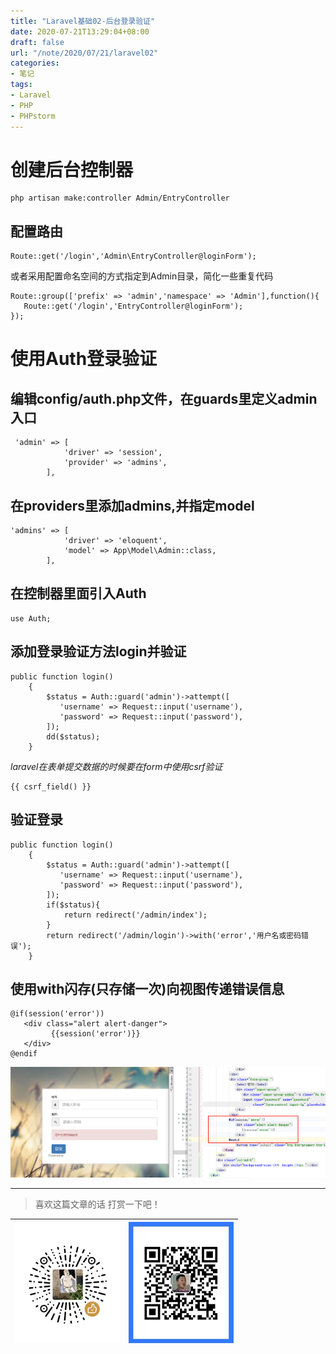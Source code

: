 ```yaml
---
title: "Laravel基础02-后台登录验证"
date: 2020-07-21T13:29:04+08:00
draft: false
url: "/note/2020/07/21/laravel02"
categories: 
- 笔记
tags: 
- Laravel
- PHP
- PHPstorm
---
```

# 创建后台控制器
```angularjs
php artisan make:controller Admin/EntryController
```
## 配置路由
```angularjs
Route::get('/login','Admin\EntryController@loginForm');
```
或者采用配置命名空间的方式指定到Admin目录，简化一些重复代码   
```angularjs
Route::group(['prefix' => 'admin','namespace' => 'Admin'],function(){
   Route::get('/login','EntryController@loginForm');
});
```
# 使用Auth登录验证
## 编辑config/auth.php文件，在guards里定义admin入口   
```angularjs
 'admin' => [
            'driver' => 'session',
            'provider' => 'admins',
        ],
```
## 在providers里添加admins,并指定model   
```angularjs
'admins' => [
            'driver' => 'eloquent',
            'model' => App\Model\Admin::class,
        ],
```
## 在控制器里面引入Auth   
```angularjs
use Auth;
```
## 添加登录验证方法login并验证   
```angularjs
public function login()
    {
        $status = Auth::guard('admin')->attempt([
           'username' => Request::input('username'),
           'password' => Request::input('password'),
        ]);
        dd($status);
    }
```
_laravel在表单提交数据的时候要在form中使用csrf验证_
```angularjs
{{ csrf_field() }}
```
## 验证登录
```angularjs
public function login()
    {
        $status = Auth::guard('admin')->attempt([
           'username' => Request::input('username'),
           'password' => Request::input('password'),
        ]);
        if($status){
            return redirect('/admin/index');
        }
        return redirect('/admin/login')->with('error','用户名或密码错误');
    }
```
## 使用with闪存(只存储一次)向视图传递错误信息   
```angularjs
@if(session('error'))
   <div class="alert alert-danger">
         {{session('error')}}
   </div>
@endif
```
![](/images/202007221645.png)

___
> 喜欢这篇文章的话 打赏一下吧！ 

| ![Wechat](/images/pay/eb05acdaec967.png)  | ![Alipay](/images/pay/0831de845.png) |
| --------   | -----:  |